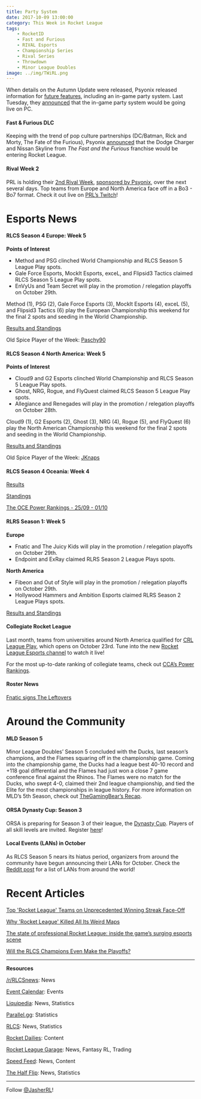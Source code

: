```yaml
---
title: Party System
date: 2017-10-09 13:00:00
category: This Week in Rocket League
tags:
    - RocketID
    - Fast and Furious
    - RIVAL Esports
    - Championship Series
    - Rival Series
    - Throwdown
    - Minor League Doubles
image: ../img/TWiRL.png
---
```


When details on the Autumn Update were released, Psyonix released information for [future features](https://nm.reddit.com/r/RocketLeague/comments/6zvik7/whats_coming_after_the_autumn_update/), including an in-game party system. Last Tuesday, they [announced](https://www.rocketleague.com/news/psynet-party-system-test-steam/) that the in-game party system would be going live on PC.

#### Fast & Furious DLC

Keeping with the trend of pop culture partnerships (DC/Batman, Rick and Morty, The Fate of the Furious), Psyonix [announced](https://www.rocketleague.com/news/fast-and-furious-dlc-charger-skyline/) that the Dodge Charger and Nissan Skyline from _The Fast and the Furious_ franchise would be entering Rocket League.

#### Rival Week 2

PRL is holding their [2nd Rival Week](https://www.reddit.com/r/RocketLeague/comments/74cabi/psyonixsponsored_community_event_prls_rival_week/), [sponsored by Psyonix](https://www.rocketleague.com/news/psyonix-sponsored-community-events/), over the next several days. Top teams from Europe and North America face off in a Bo3 - Bo7 format. Check it out live on [PRL’s Twitch](https://twitch.tv/ProRivalry)!

# Esports News

#### RLCS Season 4 Europe: Week 5

**Points of Interest**

- Method and PSG clinched World Championship and RLCS Season 5 League Play spots.
- Gale Force Esports, MockIt Esports, exceL, and Flipsid3 Tactics claimed RLCS Season 5 League Play spots.
- EnVyUs and Team Secret will play in the promotion / relegation playoffs on October 29th.

Method (1), PSG (2), Gale Force Esports (3), MockIt Esports (4), exceL (5), and Flipsid3 Tactics (6) play the European Championship this weekend for the final 2 spots and seeding in the World Championship.

[Results and Standings](https://www.reddit.com/r/RocketLeague/comments/751jbz/rlcs_s4_eu_league_play_week_5/)

Old Spice Player of the Week: [Paschy90](https://twitter.com/RLCS/status/917132984611831808)

#### RLCS Season 4 North America: Week 5

**Points of Interest**

- Cloud9 and G2 Esports clinched World Championship and RLCS Season 5 League Play spots.
- Ghost, NRG, Rogue, and FlyQuest claimed RLCS Season 5 League Play spots.
- Allegiance and Renegades will play in the promotion / relegation playoffs on October 28th.

Cloud9 (1), G2 Esports (2), Ghost (3), NRG (4), Rogue (5), and FlyQuest (6) play the North American Championship this weekend for the final 2 spots and seeding in the World Championship.

[Results and Standings](https://www.reddit.com/r/RocketLeague/comments/74vmi9/rlcs_s4_na_league_play_week_5/)

Old Spice Player of the Week: [JKnaps](https://twitter.com/RLCS/status/916821697369595904)

#### RLCS Season 4 Oceania: Week 4

[Results](https://www.reddit.com/r/RocketLeague/comments/74yble/rlcs_s4_throwdown_oce_league_play_week_4/)

[Standings](http://wiki.teamliquid.net/rocketleague/Rocket_League_Championship_Series/Season_4/Oceania/League_Play)

[The OCE Power Rankings - 25/09 - 01/10](https://www.rocketleagueoce.com/single-post/2017/10/04/The-OCE-Power-Rankings---2509---0110)

#### RLRS Season 1: Week 5

**Europe**

- Fnatic and The Juicy Kids will play in the promotion / relegation playoffs on October 29th.
- Endpoint and ExRay claimed RLRS Season 2 League Plays spots.

**North America**

- Fibeon and Out of Style will play in the promotion / relegation playoffs on October 29th.
- Hollywood Hammers and Ambition Esports claimed RLRS Season 2 League Plays spots.

[Results and Standings](https://www.reddit.com/r/RocketLeague/comments/74mk0o/rlcs_s4_rlrs_league_play_week_5/)

#### Collegiate Rocket League

Last month, teams from universities around North America qualified for [CRL League Play](https://www.rocketleague.com/news/league-play-begins-for-collegiate-rocket-league/), which opens on October 23rd. Tune into the new [Rocket League Esports channel](https://twitch.tv/rlesports) to watch it live!

For the most up-to-date ranking of collegiate teams, check out [CCA’s Power Rankings](https://rocket-league.com/news/collegiate-rocket-league-conference-power-rankings-1).

#### Roster News

[Fnatic signs The Leftovers](https://twitter.com/FNATIC/status/916302070935949312)

# Around the Community

#### MLD Season 5

Minor League Doubles’ Season 5 concluded with the Ducks, last season’s champions, and the Flames squaring off in the championship game. Coming into the championship game, the Ducks had a league best 40-10 record and +118 goal differential and the Flames had just won a close 7 game conference final against the Rhinos. The Flames were no match for the Ducks, who swept 4-0, claimed their 2nd league championship, and tied the Elite for the most championships in league history. For more information on MLD’s 5th Season, check out [TheGamingBear’s Recap](https://www.mldoubles.com/single-post/2017/10/09/Ducks-dynasty-stays-strong-as-season-5-comes-to-an-end).

#### ORSA Dynasty Cup: Season 3

ORSA is preparing for Season 3 of their league, the [Dynasty Cup](https://www.reddit.com/r/RocketLeague/comments/73ook2/orsa_leagues_are_back_better_and_bigger_than_ever/). Players of all skill levels are invited. Register [here](http://www.rocketsportsassociation.com/index.php/dynasty-cup-season-3-sign-up-sheet/)!

#### Local Events (LANs) in October

As RLCS Season 5 nears its hiatus period, organizers from around the community have begun announcing their LANs for October. Check the [Reddit post](https://www.reddit.com/r/RocketLeague/comments/73ffop/local_events_lans_october_2017/) for a list of LANs from around the world!

# Recent Articles

[Top 'Rocket League' Teams on Unprecedented Winning Streak Face-Off](https://waypoint.vice.com/en_us/article/9k3gxe/top-rocket-league-teams-on-unprecedented-winning-streak-face-off)

[Why 'Rocket League' Killed All Its Weird Maps](https://waypoint.vice.com/en_us/article/wjxyb4/why-rocket-league-killed-all-its-weird-maps?utm_source=wptwitterus)

[The state of professional Rocket League: inside the game’s surging esports scene](http://www.esports-pro.com/articles/games/the-state-of-professional-rocket-league-inside-the-games-surging-esports-sc)

[Will the RLCS Champions Even Make the Playoffs?](https://www.redbull.com/us-en/will-envyus-make-rlcs-playoffs?linkId=43174161)

---

**Resources**

[/r/RLCSnews](https://www.reddit.com/r/RLCSnews/): News

[Event Calendar](https://rocket-league.com/calendar): Events

[Liquipedia](http://wiki.teamliquid.net/rocketleague/Rocket_League_Championship_Series/Season_4): News, Statistics

[Parallel.gg](http://parallel.gg/): Statistics

[RLCS](https://rlcs.gg/): News, Statistics

[Rocket Dailies](https://twitter.com/Rocket_Dailies): Content

[Rocket League Garage](http://rocket-league.com/): News, Fantasy RL, Trading

[Speed Feed](https://www.youtube.com/user/TehLief/featured): News, Content

[The Half Flip](http://thehalfflip.com/): News, Statistics

---

Follow [@JasherRL](https://twitter.com/JasherRL)!
